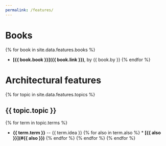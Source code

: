 ```yaml
---
permalink: /features/
---
```

# Books

{% for book in site.data.features.books %}
  * **[{{ book.book }}]({{ book.link }})**, by {{ book.by }}
{% endfor %}

# Architectural features

{% for topic in site.data.features.topics %}
## {{ topic.topic }}
{% for term in topic.terms %}
  * <a name="{{ term.term }}"></a>**{{ term.term }}** -- {{ term.idea }}
{% for also in term.also %}     * __[{{ also }}](#{{ also }})__
{% endfor %}
{% endfor %}
{% endfor %}
  
<!--
<ul>
{% for term in site.data.features.terms %}
  <li>
      {{ term.term }}
  </li>
  <li>
      {{ term.definition }}
  </li>
{% endfor %}
</ul>
-->

<!--
{% for term in site.data.features.terms %}
  * {{ term.term }}: {{ term.definition }}
{% endfor %}
-->


